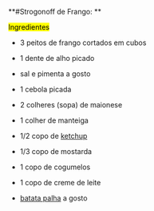 **#Strogonoff de Frango: **

<mark>Ingredientes</mark>

* 3 peitos de frango cortados em cubos

* 1 dente de alho picado

* sal e pimenta a gosto

* 1 cebola picada

* 2 colheres (sopa) de maionese

* 1 colher de manteiga

* 1/2 copo de [ketchup](https://blog.tudogostoso.com.br/cardapios/ketchup-caseiro/)

* 1/3 copo de mostarda

* 1 copo de cogumelos

* 1 copo de creme de leite

* [batata palha](https://blog.tudogostoso.com.br/cardapios/receitas-faceis/receitas-com-batata-palha/) a gosto
